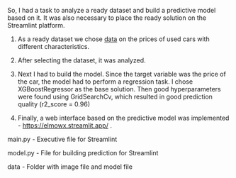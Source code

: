 So, I had a task to analyze a ready dataset and build a predictive model based on it. It was also necessary to place the ready solution on the Streamlint platform.

1. As a ready dataset we chose [data](https://raw.githubusercontent.com/evgpat/edu_stepik_from_idea_to_mvp/main/datasets/cars.csv) on the prices of used cars with different characteristics.

2. After selecting the dataset, it was analyzed.

3. Next I had to build the model. Since the target variable was the price of the car, the model had to perform a regression task. I chose XGBoostRegressor as the base solution. Then good hyperparameters were found using GridSearchCv, which resulted in good prediction quality (r2_score = 0.96)

4. Finally, a web interface based on the predictive model was implemented - https://elmowx.streamlit.app/ .

main.py - Executive file for Streamlint

model.py - File for building prediction for Streamlint

data - Folder with image file and model file
